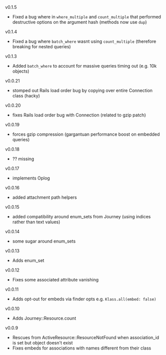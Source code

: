 v0.1.5
- Fixed a bug where in `where_multiple` and `count_multiple` that performed destructive options on the argument hash (methods now use `dup`)

v0.1.4
- Fixed a bug where `batch_where` wasnt using `count_multiple` (therefore breaking for nested queries)

v0.1.3
- Added `batch_where` to account for massive queries timing out (e.g. 10k objects)

v0.0.21
- stomped out Rails load order bug by copying over entire Connection class (hacky)

v0.0.20
- fixes Rails load order bug with Connection (related to gzip patch)

v0.0.19
- forces gzip compression (gargantuan performance boost on embedded queries)

v0.0.18
- ?? missing

v0.0.17
- implements Oplog

v0.0.16
- added attachment path helpers

v0.0.15
- added compatibility around enum_sets from Journey (using indices rather than text values)

v0.0.14
- some sugar around enum_sets

v0.0.13
- Adds enum_set

v0.0.12
- Fixes some associated attribute vanishing

v0.0.11
- Adds opt-out for embeds via finder opts e.g. `Klass.all(embed: false)`

v0.0.10
- Adds Journey::Resource.count

v0.0.9
- Rescues from ActiveResource::ResourceNotFound when association_id is set but object doesn't exist
- Fixes embeds for associations with names different from their class
